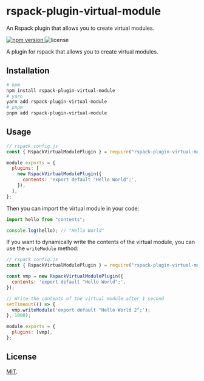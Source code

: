 # rspack-plugin-virtual-module

An Rspack plugin that allows you to create virtual modules.

<p>
  <a href="https://npmjs.com/package/rspack-plugin-virtual-module">
   <img src="https://img.shields.io/npm/v/rspack-plugin-virtual-module?style=flat-square&colorA=564341&colorB=EDED91" alt="npm version" />
  </a>
  <img src="https://img.shields.io/badge/License-MIT-blue.svg?style=flat-square&colorA=564341&colorB=EDED91" alt="license" />
</p>

A plugin for rspack that allows you to create virtual modules.

## Installation

```bash
# npm
npm install rspack-plugin-virtual-module
# yarn
yarn add rspack-plugin-virtual-module
# pnpm
pnpm add rspack-plugin-virtual-module
```

## Usage

```js
// rspack.config.js
const { RspackVirtualModulePlugin } = require("rspack-plugin-virtual-module");

module.exports = {
  plugins: [
    new RspackVirtualModulePlugin({
      contents: 'export default "Hello World";',
    }),
  ],
};
```

Then you can import the virtual module in your code:

```js
import hello from "contents";

console.log(hello); // "Hello World"
```

If you want to dynamically write the contents of the virtual module, you can use the `writeModule` method:

```js
// rspack.config.js
const { RspackVirtualModulePlugin } = require("rspack-plugin-virtual-module");

const vmp = new RspackVirtualModulePlugin({
  contents: 'export default "Hello World";',
});

// Write the contents of the virtual module after 1 second
setTimeout(() => {
  vmp.writeModule('export default "Hello World 2";');
}, 1000);

module.exports = {
  plugins: [vmp],
};
```

## License

[MIT](./LICENSE).

